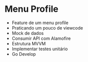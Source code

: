# Menu Profile
- Feature de um menu profile
- Praticando um pouco de viewcode
- Mock de dados
- Consumir API com Alamofire
- Estrutura MVVM
- Implementar testes unitário
- Go Develop
